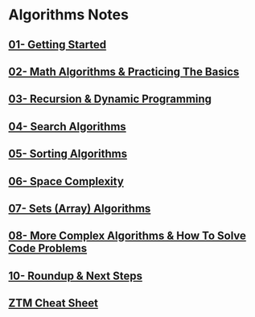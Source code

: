 # Algorithms Notes

## [01- Getting Started](./01-%20Getting%20Started)

## [02- Math Algorithms & Practicing The Basics](./02-%20Math%20Algorithms%20&%20Practicing%20The%20Basics)

## [03- Recursion & Dynamic Programming](./03-%20Recursion%20&%20Dynamic%20Programming)

## [04- Search Algorithms](./04-%20Search%20Algorithms)

## [05- Sorting Algorithms](./05-%20Sorting%20Algorithms)

## [06- Space Complexity](./06-%20Space%20Complexity)

## [07- Sets (Array) Algorithms](<./07-%20Sets%20(Array)%20Algorithms>)

## [08- More Complex Algorithms & How To Solve Code Problems](./08-%20More%20Complex%20Algorithms%20&%20How%20To%20Solve%20Code%20Problems)

## [10- Roundup & Next Steps](./10-%20Roundup%20&%20Next%20Steps)

## [ZTM Cheat Sheet](./ztm-cheat-sheet.pdf)
